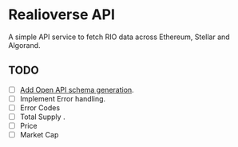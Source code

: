 # Realioverse API

A simple API service to fetch RIO data across Ethereum, Stellar and Algorand.

## TODO

- [ ] [Add Open API schema generation](https://github.com/glademiller/openapiv3).
- [ ] Implement Error handling.
- [ ] Error Codes
- [ ] Total Supply .
- [ ] Price
- [ ] Market Cap
